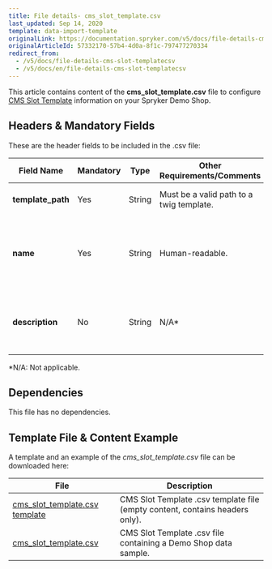 ```yaml
---
title: File details- cms_slot_template.csv
last_updated: Sep 14, 2020
template: data-import-template
originalLink: https://documentation.spryker.com/v5/docs/file-details-cms-slot-templatecsv
originalArticleId: 57332170-57b4-4d0a-8f1c-797477270334
redirect_from:
  - /v5/docs/file-details-cms-slot-templatecsv
  - /v5/docs/en/file-details-cms-slot-templatecsv
---
```


This article contains content of the **cms_slot_template.csv** file to configure  [CMS Slot Template](/docs/scos/dev/tutorials/{{page.version}}/howtos/feature-howtos/cms/howto-create-cms-templates.html#template-with-slots) information on your Spryker Demo Shop.

## Headers & Mandatory Fields 
These are the header fields to be included in the .csv file:

| Field Name | Mandatory | Type | Other Requirements/Comments | Description |
| --- | --- | --- | --- | --- |
| **template_path** | Yes  | String |Must be a valid path to a twig template. | Path to the Twig file template. |
| **name** |  Yes  | String |Human-readable. | Alphabetical identifier of the slot. It will be shown in the Back Office. |
| **description** |  No  | String |N/A* | Description of the slot. It will be shown in the Back Office. |
*N/A: Not applicable.

## Dependencies

This file has no dependencies.

## Template File & Content Example
A template and an example of the *cms_slot_template.csv*  file can be downloaded here:

| File | Description |
| --- | --- |
| [cms_slot_template.csv template](https://spryker.s3.eu-central-1.amazonaws.com/docs/Developer+Guide/Back-End/Data+Manipulation/Data+Ingestion/Data+Import/Data+Import+Categories/Content+Management/Template+cms_slot_template.csv) |  CMS Slot Template .csv template file (empty content, contains headers only). |
| [cms_slot_template.csv](https://spryker.s3.eu-central-1.amazonaws.com/docs/Developer+Guide/Back-End/Data+Manipulation/Data+Ingestion/Data+Import/Data+Import+Categories/Content+Management/cms_slot_template.csv) |  CMS Slot Template .csv file containing a Demo Shop data sample. |
